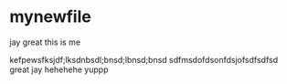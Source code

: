 # mynewfile
jay 
great this is me

kefpewsfksjdf;lksdnbsdl;bnsd;lbnsd;bnsd
sdfmsdofdsonfdsjofsdfsdfsd great jay hehehehe yuppp